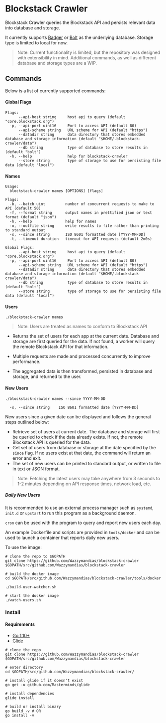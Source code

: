 # Blockstack Crawler

Blockstack Crawler queries the Blockstack API and persists relevant data into database and storage.

It currently supports [Badger](https://github.com/dgraph-io/badger) or [Bolt](https://github.com/coreos/bbolt) as the underlying database.
Storage type is limited to local for now.

> Note: Current functionality is limited, but the repository was designed with extensibility in mind.
> Additional commands, as well as different database and storage types are a WIP.

## Commands
Below is a list of currently supported commands:

#### Global Flags
```
Flags:
      --api-host string     host api to query (default "core.blockstack.org")
  -p, --api-port uint16     Port to access API (default 80)
      --api-scheme string   URL scheme for API (default "https")
      --datadir string      data directory that stores embedded database and storage information (default "$HOME/.blockstack-crawler/data")
      --db string           type of database to store results in (default "bolt")
  -h, --help                help for blockstack-crawler
      --store string        type of storage to use for persisting file data (default "local")
```
#### Names
```
Usage:
  blockstack-crawler names [OPTIONS] [flags]

Flags:
  -b, --batch uint         number of concurrent requests to make to API (default 50)
  -f, --format string      output names in prettified json or text format (default "json")
  -h, --help               help for names
  -o, --outfile string     write results to file rather than printing to standard output
  -s, --since string       ISO 8601 formatted date [YYYY-MM-DD]
  -t, --timeout duration   timeout for API requests (default 2m0s)

Global Flags:
      --api-host string     host api to query (default "core.blockstack.org")
  -p, --api-port uint16     Port to access API (default 80)
      --api-scheme string   URL scheme for API (default "https")
      --datadir string      data directory that stores embedded database and storage information (default "$HOME/.blockstack-crawler/data")
      --db string           type of database to store results in (default "bolt")
      --store string        type of storage to use for persisting file data (default "local")
```
#### Users
`./blockstack-crawler names`
>Note: Users are treated as names to conform to Blockstack API

  - Returns the set of users for each app at the current date. Database and storage are first queried for the data. If not found, a worker will query the remote Blockstack API for that information. 
  
  - Multiple requests are made and processed concurrently to improve performance. 
  
  - The aggregated data is then transformed, persisted in database and storage, and returned to the user.
  
#### New Users
`./blockstack-crawler names --since YYYY-MM-DD`

      -s, --since string    ISO 8601 formatted date [YYYY-MM-DD]
      
New users since a given date can be displayed and follows the general steps outlined below:
  - Retrieve set of users at current date. The database and storage will first be queried to check if the data already exists.
  If not, the remote Blockstack API is queried for the data.
  - Get set of users from database or storage at the date specified by the `since` flag. 
  If no users exist at that date, the command will return an error and exit.
  - The set of new users can be printed to standard output, or written to file in text or JSON format.
  
  >Note: Fetching the latest users may take anywhere from 3 seconds to 1-2 minutes depending on API response times, network load, etc.

##### Daily New Users
It is recommended to use an external process manager such as `systemd`, `init.d` or `upstart` to run this program as a background daemon.

`cron` can be used with the program to query and report new users each day.

An example Dockerfile and scripts are provided in `tools/docker` and can be used to launch a container that reports daily new users.

To use the image:
```
# clone the repo to $GOPATH
git clone https://github.com/Wazzymandias/blockstack-crawler $GOPATH/src/github.com/Wazzymandias/blockstack-crawler

# build the docker image
cd $GOPATH/src/github.com/Wazzymandias/blockstack-crawler/tools/docker

./build-user-watcher.sh

# start the docker image
./watch-users.sh
```

### Install

#### Requirements
  - [Go 1.10+](https://golang.org/dl/)
  - [Glide](https://github.com/Masterminds/glide)
```
# clone the repo
git clone https://github.com/Wazzymandias/blockstack-crawler $GOPATH/src/github.com/Wazzymandias/blockstack-crawler

# enter directory 
cd $GOPATH/src/github.com/Wazzymandias/blockstack-crawler/

# install glide if it doesn't exist
go get -u github.com/Masterminds/glide 

# install dependencies
glide install 

# build or install binary 
go build -v # OR 
go install -v
```